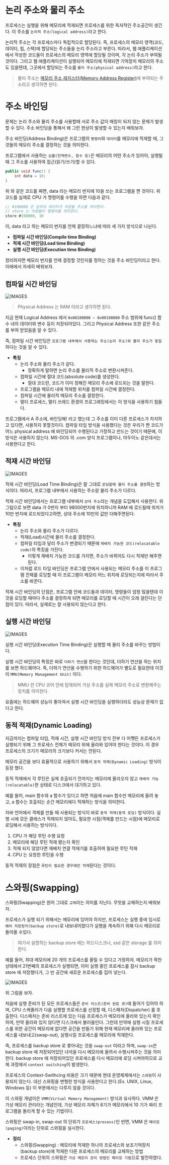 # 논리 주소와 물리 주소

프로세스는 실행을 위해 메모리에 적재되면 프로세스를 위한 독자적인 주소공간이 생긴다. 이 주소를 `논리적 주소(logical address)`라고 한다. 

논리적 주소는 각 프로세스마다 독립적으로 할당된다. 즉, 프로세스의 메모리 영역(코드, 데이터, 힙, 스택)에 할당되는 주소들을 논리 주소라고 부른다. 따라서, 웹 애플리케이션에서 작성한 코드들이 프로세스의 메모리 영역에 할당될 것이며, 각 논리 주소가 부여될 것이다. 그리고 웹 애플리케이션이 실행되어 메모리에 적재되면 기억장치 메모리의 주소도 있을텐데, 그곳에서 할당되는 주소를 `물리 주소(physical address)`라고 한다.

> 물리 주소는 [메모리 주소 레지스터(Memory Address Register)](https://www.scienceall.com/%EC%A3%BC%EC%86%8C-%EB%A0%88%EC%A7%80%EC%8A%A4%ED%84%B0address-register/)에 부여되는 주소라고 생각하면 된다.

# 주소 바인딩

문제는 논리 주소와 물리 주소를 사용할때 서로 주소 값이 매칭이 되지 않는 문제가 발생할 수 있다.
주소 바인딩을 통해서 왜 그런 현상이 발생할 수 있는지 배워보자.

주소 바인딩(Address Binding)은 프로그램의 `명령어`와 `데이터`를 메모리에 적재할 때, 그것들의 메모리 주소를 결정하는 것을 의미한다.

프로그램에서 사용하는 `심볼(전역변수, 함수 등)`은 메모리의 어떤 주소가 있어야, 실행될 때 그 주소를 사용하여 접근(읽기/쓰기)할 수 있다.

```java
public void func() {
    int data = 10;
}
```

위 와 같은 코드를 짜면, data 라는 메모리 번지에 10을 쓰는 프로그램을 짠 것이다. 위 코드를 실제로 CPU 가 명령어를 수행을 하면 다음과 같다.

```java
// #198000 은 임의의 데이터가 저장될 주소를 의미한다.
// store 는 어셈블리 명령어를 의미한다.
store #198000, 10
```

이, data 라고 하는 메모리 번지를 언제 결정하느냐에 따라 세 가지 방식으로 나뉜다.

- __컴파일 시간 바인딩(Compile time Binding)__
- __적재 시간 바인딩(Load time Binding)__
- __실행 시간 바인딩(Execution time Binding)__

정리하자면 메모리 번지를 언제 결정할 것인지를 정하는 것을 주소 바인딩이라고 한다.
아래에서 자세히 배워보자.

## 컴파일 시간 바인딩

![IMAGES](../images/compiletimebinding.png)

> Physical Address 는 RAM 이라고 생각하면 된다.

지금 현재 Logical Address 에서 `0x00100000 ~ 0x00198000` 주소 범위에 func() 함수 내의 데이터와 변수 등이 저장되어있다. 그리고 Physical Address 또한 같은 주소를 부여 받았음을 알 수 있다.

즉, 컴파일 시간 바인딩은 `프로그램 내부에서 사용하는 주소(논리 주소)와 물리 주소가 동일`하다는 것을 알 수 있다.

- __특징__
    - 논리 주소와 물리 주소가 같다.
        - 정확하게 말하면 논리 주소를 물리적 주소로 변환시켜준다.
    - 컴파일 시간에 절대 코드(absolute code)를 생성한다.
        - 절대 코드란, 코드가 이미 정해진 메모리 주소에 로드되는 것을 말한다.
    - 프로그램을 메모리 내에 적재할 위치를 컴파일 시간에 결정한다.
    - 컴파일 시간에 물리적 메모리 주소를 결정한다.
    - 멀티 프로세스, 멀티 쓰레드 환경의 프로그래밍에서는 이 방식을 사용하기 힘들다.

프로그램에서 A 주소에, 바인딩해! 라고 했는데 그 주소를 이미 다른 프로세스가 차지하고 있다면, 사용하지 못할것이다. 컴파일 타임 방식을 사용했다는 것은 우리가 짠 코드가 어느 physical address 에 바인딩되어 수행된다고 가정하고 만드는 것이기 때문에, 이 방식은 사용하지 않는다. MS-DOS 의 .com 양식 프로그램이나, 아두이노 같은데서는 사용한다고 한다.

## 적재 시간 바인딩

![IMAGES](../images/loadtimebinding.png)

적재 시간 바인딩(Load Time Binding)은 말 그대로 `로딩할때 물리 주소를 결정`하는 방식이다. 따라서, 프로그램 내부에서 사용하는 주소랑 물리 주소가 다르다.

적재 시간 바인딩에서는 프로그램 내부에서 `상대 주소`라는 개념을 도입해서 사용한다. 위 그림으로 보면 data 가 0번지 부터 98000번지에 위치하니까 RAM 에 로드될때 위치가 10만 번지에 로드되었다고하면, 상대 주소에 10만의 값만 더해주면된다.

- __특징__
    - 논리 주소와 물리 주소가 다르다.
    - 적재(Load)시간에 물리 주소를 결정한다.
    - 컴파일 타임과 달리 주소가 변경되기 때문에 `재배치 가능한 코드(relocatable code)`의 특징을 가진다.
        - 이렇게 재배치 가능한 코드를 가지면, 주소가 바뀌어도 다시 적재만 해주면된다.
    - 이처럼 로드 타임 바인딩은 프로그램 안에서 사용되는 메모리 주소를 이 프로그램 전체를 로딩할 때 이 프로그램이 메모리 어느 위치에 로딩되는지에 따라서 주소를 바꾼다.

적재 시간 바인딩의 단점은, 프로그램 안에 코드들과 데이터, 명령들이 엄청 많을텐데 이것을 로딩할 때마다 주소를 결정하게 되면 메모리를 로딩할 때 시간이 오래 걸린다는 단점이 있다. 따라서, 실제로는 잘 사용되지 않는다고 한다.

## 실행 시간 바인딩 

![IMAGES](../images/executiontimebinding.png)

실행 시간 바인딩(Execution Time Binding)은 실행할 때 물리 주소를 바꾸는 방법이다. 

실행 시간 바인딩의 특징은 바로 `더하기 연산`을 한다는 것인데, 더하기 연산을 하는 위치를 보면 하드웨어다. 즉, 더하기 연산을 수행하기 위한 하드웨어가 별도로 필요한데 이것이 `MMU(Memory Management Unit)` 이다.

> MMU 란 CPU 코어 안에 탑재되어 가상 주소를 실제 메모리 주소로 변환해주는 장치를 의미한다.

요즘에는 하드웨어 성능이 좋아져서 실행 시간 바인딩을 실행하더라도 성능상 문제가 없다고 한다.

## 동적 적재(Dynamic Loading)

지금까지는 컴파일 타임, 적재 시간, 실행 시간 바인딩 방식 전부 다 어쨋든 프로세스가 실행되기 위해 그 프로세스 전체가 메모리 위에 올라와 있어야 한다는 것이다. 이 경우 프로세스의 크기가 메모리의 크기보다 커서는 안된다.

메모리 공간을 보다 효율적으로 사용하기 위해서 `동적 적재(Dynamic Loading)` 방식이 등장 했다.

동적 적재에서 각 루틴은 실제 호출되기 전까지는 메모리에 올라오지 않고 `재배치 가능(relocatable)`한 상태로 디스크에서 대기하고 있다. 

예를 들어, main 함수와 a 함수가 있다고 하면 처음에 main 함수만 메모리에 올려 놓고, a 함수는 호출되는 순간 메모리에다 적재하는 방식을 의미한다.

자바 언어에서 객체를 만들 때 사용되는 방식이 바로 `동적 적재(동적 로딩)` 방식이다. 실행 시에 모든 클래스가 적재되지 않아도, 필요한 시점(객체를 만드는 시점)에 메모리로 로딩해서 사용하는 방식이다.

1. CPU 가 해당 루틴 수행 요청
2. 메모리에 해당 루틴 적재 됐는지 확인
3. 적재 되지 않았다면 재배치 연결 적재기를 호출하여 필요한 루틴 적재
4. CPU 는 요청한 루틴을 수행

동적 적재의 장점은 `루틴이 필요한 경우에만 적재`된다는 것이다.

# 스와핑(Swapping)

스와핑(Swapping)은 원어 그대로 `교체`라는 의미를 지닌다. 무엇을 교체하는지 배워보자.

프로세스가 실행 되기 위해서는 메모리에 있어야 하지만, 프로세스는 실행 중에 임시로 `예비 저장장치(backup store)`로 내보내어졌다가 실행을 계속하기 위해 다시 메모리로 돌아올 수있다.

> 여기서 설명하는 backup store 에는 하드디스크나, ssd 같은 storage 를 의미한다.

예를 들어, 최대 메모리에 20 개의 프로세스를 올릴 수 있다고 가정하자. 메모리가 꽉찬 상태에서 21번째의 프로세스가 실행되면, 이미 실행 중인 프로세스를 잠시 backup store 에 저장했다가, 그 빈 공간에 새로운 프로세스를 집어 넣는다. 

![IMAGES](../images/processstatetransfer.JPG)

위 그림을 보자.

처음에 실행 준비가 된 모든 프로세스들은 `준비 리스트(준비 완료 큐)`에 들어가 있어야 하며, CPU 스케줄러가 다음 실행할 프로세스를 선정할 때, 디스패처(Dispatcher) 를 호출한다. 디스패처는 준비 리스트에 있는 다음 프로세스가 메모리에 올라와 있는지 확인하여, 만약 올라와 있지 않다면 디스크에서 불러들인다. 그런데 만약에 실행 시킬 프로세스를 위한 공간이 메모리에 없다면 공간을 만들기 위해 현재 메모리에 올라와 있는 프로세스를 내보내고(swap-out), 실행시킬 프로세스를 메모리에 적재한다.

즉, 프로세스를 backup store 로 쫓아내는 것을 `swap-out` 이라고 하며, `swap-in`은 backup store 에 저장되어있던 녀석을 다시 메모리에 올려서 수행시켜주는 것을 의미한다. backup store 에 저장되어있던 프로세스를 다시 메모리에 로딩 시켜야하므로 교체 과정에서 `context switching`이 발생한다. 

프로세스의 Context-Swithcing 비용은 크기 때문에 현대 운영체제에서는 `스와핑`이 사용되지 않는다. 대신 스와핑을 변형한 방식을 사용한다고 한다.(Ex. UNIX, Linux, Windows 등) 이 부분에서는 다루지 않을 것이다.

이 스와핑 개념이은 `VMM(Virtual Memory Management)` 방식과 유사하다. VMM 은 가상 메모리 관리라는 개념인데, 가상 메모리 자체가 8기가 메모리에서 10 기가 짜리 프로그램을 돌리게 할 수 있는 기법이다. 

스와핑은 swap-in, swap-out 의 단위가 `프로세스(process)`인 반면, VMM 은 `페이징(paging)`이라는 단위로 스와핑을 실시한다.

- __정리__
    - 스와핑(Swapping) : 메모리에 적재한 하나의 프로세스와 보조기억장치(backup store)에 적재한 다른 프로세스의 메모리를 교체하는 방법
    - 프로세스 단위의 스와핑은 `가상 메모리 관리 방법인 페이징 기법`으로 발전하였다.
